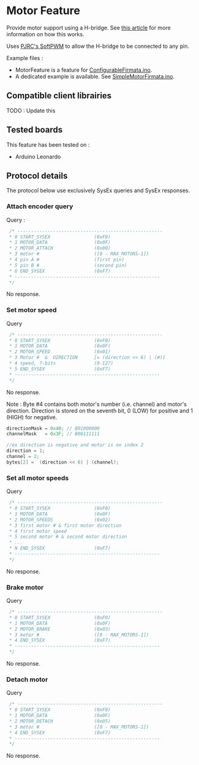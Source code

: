 # Motor Feature

Provide motor support using a H-bridge. See [this article](https://www.pololu.com/product/2135) for more information on how this works.

Uses [PJRC's SoftPWM](https://www.pjrc.com/teensy/td_libs_SoftPWM.html) to allow the H-bridge to be connected to any pin.

Example files :
 * MotorFeature is a feature for [ConfigurableFirmata.ino](https://github.com/firmata/arduino/blob/configurable/examples/ConfigurableFirmata/ConfigurableFirmata.ino).
 * A dedicated example is available. See [SimpleMotorFirmata.ino](FirmataMotor/examples/SimpleMotorEncoder).

## Compatible client librairies
TODO : Update this

## Tested boards
This feature has been tested on :
 * Arduino Leonardo

## Protocol details
The protocol below use exclusively SysEx queries and SysEx responses.

### Attach encoder query
Query :
```c
 /* -----------------------------------------------------
 * 0 START_SYSEX                (0xF0)
 * 1 MOTOR_DATA                 (0x0F)
 * 2 MOTOR_ATTACH               (0x00)
 * 3 motor #                    ([0 - MAX_MOTORS-1])
 * 4 pin A #                    (first pin)
 * 5 pin B #                    (second pin)
 * 6 END_SYSEX                  (0xF7)
 * -----------------------------------------------------
 */
```
No response.

### Set motor speed
Query
```c
 /* -----------------------------------------------------
 * 0 START_SYSEX                (0xF0)
 * 1 MOTOR_DATA                 (0x0F)
 * 2 MOTOR_SPEED                (0x01)
 * 3 Motor #  &  DIRECTION      [= (direction << 6) | (#)]
 * 4 speed, 7-bits              (0-127)
 * 5 END_SYSEX                  (0xF7)
 * -----------------------------------------------------
 */
```
No response.

Note :
Byte #4 contains both motor's number (i.e. channel) and motor's direction.
Direction is stored on the seventh bit,  0 (LOW) for positive and 1 (HIGH) for negative.
```c
directionMask = 0x40; // B01000000
channelMask   = 0x3F; // B00111111

//ex direction is negative and motor is on index 2
direction = 1;
channel = 2;
bytes[2] =  (direction << 6) | (channel);
```

### Set all motor speeds
Query
```c
 /* -----------------------------------------------------
 * 0 START_SYSEX                (0xF0)
 * 1 MOTOR_DATA                 (0x0F)
 * 2 MOTOR_SPEEDS               (0x02)
 * 3 first motor # & first motor direction
 * 4 first motor speed
 * 5 second motor # & second motor direction
 * ...
 * N END_SYSEX                  (0xF7)
 * -----------------------------------------------------
 */
```

No response.

### Brake motor
Query
```c
 /* -----------------------------------------------------
 * 0 START_SYSEX                (0xF0)
 * 1 MOTOR_DATA                 (0x0F)
 * 2 MOTOR_BRAKE                (0x03)
 * 3 motor #                    ([0 - MAX_MOTORS-1])
 * 4 END_SYSEX                  (0xF7)
 * -----------------------------------------------------
 */
```

No response.

### Detach motor
Query
```c
 /* -----------------------------------------------------
 * 0 START_SYSEX                (0xF0)
 * 1 MOTOR_DATA                 (0x0F)
 * 2 MOTOR_DETACH               (0x05)
 * 3 motor #                    ([0 - MAX_MOTORS-1])
 * 4 END_SYSEX                  (0xF7)
 * -----------------------------------------------------
 */
```

No response.
